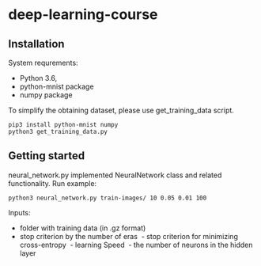 # deep-learning-course

## Installation
System requrements:
  - Python 3.6, 
  - python-mnist package
  - numpy package

To simplify the obtaining dataset, please use get_training_data script. 
```
pip3 install python-mnist numpy
python3 get_training_data.py
```
## Getting started
neural_network.py implemented NeuralNetwork  class and related functionality. 
Run example:
```
python3 neural_network.py train-images/ 10 0.05 0.01 100
```
Inputs:
 - folder with training data (in .gz format)
 - stop criterion by the number of eras
 - stop criterion for minimizing cross-entropy
 - learning Speed
 - the number of neurons in the hidden layer
